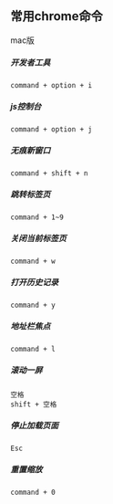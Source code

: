 ## 常用chrome命令

mac版

##### 开发者工具

```
command + option + i
```

##### js控制台

```
command + option + j
```

##### 无痕新窗口

```
command + shift + n
```

##### 跳转标签页

```
command + 1~9
```

##### 关闭当前标签页

```
command + w
```

##### 打开历史记录

```
command + y
```

##### 地址栏焦点

```
command + l
```

##### 滚动一屏

```
空格
shift + 空格
```

##### 停止加载页面

```
Esc
```

##### 重置缩放

```
command + 0
```

